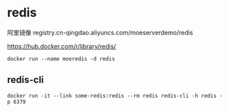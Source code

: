 # redis

阿里镜像
registry.cn-qingdao.aliyuncs.com/moeserverdemo/redis


https://hub.docker.com/r/library/redis/

```
docker run --name moeredis -d redis
```

## redis-cli
```
docker run -it --link some-redis:redis --rm redis redis-cli -h redis -p 6379
```